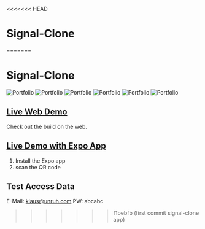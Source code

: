 <<<<<<< HEAD
# Signal-Clone
=======
# Signal-Clone

![Portfolio](/assets/images/registerScreen.jpg?raw=true "Register Screen")
![Portfolio](/assets/images/loginScreen.jpg?raw=true "Login Screen")
![Portfolio](/assets/images/homeScreen.jpg?raw=true "Home Screen")
![Portfolio](/assets/images/addChatScreen.jpg?raw=true "Add Chat Screen")
![Portfolio](/assets/images/chatScreen.jpg?raw=true "Chat Screen")
![Portfolio](/assets/images/chatScreenType.jpg?raw=true "Chat Screen with keyboard")

## [Live Web Demo](https://signal-clone-e979f.web.app)
Check out the build on the web.

## [Live Demo with Expo App](https://expo.io/@klunruh/projects/signal-clone-yt)
1. Install the Expo app
2. scan the QR code

## Test Access Data
E-Mail: klaus@unruh.com
PW: abcabc
>>>>>>> f1bebfb (first commit signal-clone app)
